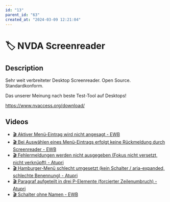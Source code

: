 ```yaml
---
id: "13"
parent_id: "63"
created_at: "2024-03-09 12:21:04"
---
```


# 🏷️ NVDA Screenreader

## Description

Sehr weit verbreiteter Desktop Screenreader. Open Source. Standardkonform.

Das unserer Meinung nach beste Test-Tool auf Desktops!

<https://www.nvaccess.org/download/>

## Videos

- [🎬 Aktiver Menü-Eintrag wird nicht angesagt - EWB](/videos/aktiver-menu-eintrag-wird-nicht-angesagt-ewb)
- [🎬 Bei Auswählen eines Menü-Eintrags erfolgt keine Rückmeldung durch Screenreader - EWB](/videos/bei-auswahlen-eines-menu-eintrags-erfolgt-keine-ruckmeldung-durch-screenreader-ewb)
- [🎬 Fehlermeldungen werden nicht ausgegeben (Fokus nicht versetzt, nicht verknüpft) - Atupri](/videos/fehlermeldungen-werden-nicht-ausgegeben-fokus-nicht-versetzt-nicht-verknupft-atupri)
- [🎬 Hamburger-Menü schlecht umgesetzt (kein Schalter / aria-expanded, schlechte Benennung) - Atupri](/videos/hamburger-menu-schlecht-umgesetzt-kein-schalter-aria-expanded-schlechte-benennung-atupri)
- [🎬 Paragraf aufgeteilt in drei P-Elemente (forcierter Zeilenumbruch) - Atupri](/videos/paragraf-aufgeteilt-in-drei-p-elemente-forcierter-zeilenumbruch-atupri)
- [🎬 Schalter ohne Namen - EWB](/videos/schalter-ohne-namen-ewb)